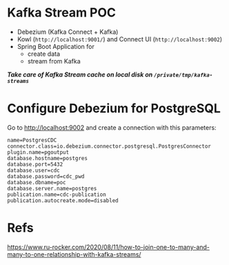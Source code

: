 # Kafka Stream POC

* Debezium (Kafka Connect + Kafka)
* Kowl (`http://localhost:9001/`) and Connect UI (`http://localhost:9002`)
* Spring Boot Application for 
  * create data
  * stream from Kafka

_**Take care of Kafka Stream cache on local disk on `/private/tmp/kafka-streams`**_

# Configure Debezium for PostgreSQL

Go to [http://localhost:9002](http://localhost:9002) and create a connection with this parameters:

```
name=PostgresCDC
connector.class=io.debezium.connector.postgresql.PostgresConnector
plugin.name=pgoutput
database.hostname=postgres
database.port=5432
database.user=cdc
database.password=cdc_pwd
database.dbname=poc
database.server.name=postgres
publication.name=cdc-publication
publication.autocreate.mode=disabled
```

# Refs

https://www.ru-rocker.com/2020/08/11/how-to-join-one-to-many-and-many-to-one-relationship-with-kafka-streams/